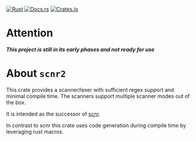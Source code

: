 <!-- markdownlint-disable first-line-h1 -->

[![Rust](https://github.com/jsinger67/scnr2/actions/workflows/rust.yml/badge.svg)](https://github.com/jsinger67/scnr2/actions/workflows/rust.yml)
[![Docs.rs](https://docs.rs/scnr2/badge.svg)](https://docs.rs/scnr2)
[![Crates.io](https://img.shields.io/crates/v/scnr2.svg)](https://crates.io/crates/scnr2)

<!-- markdownlint-enable first-line-h1 -->

# Attention
***This project is still in its early phases and not ready for use***

# About `scnr2`

This crate provides a scanner/lexer with sufficient regex support and minimal compile time.
The scanners support multiple scanner modes out of the box.

It is intended as the successor of [scnr](https://github.com/jsinger67/scnr).

In contrast to scnr this crate uses code generation during compile time by leveraging rust macros.
